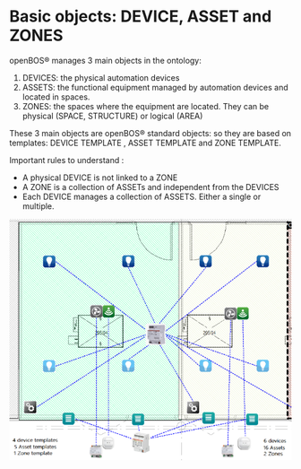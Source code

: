 # Basic objects: DEVICE, ASSET and ZONES

openBOS&reg; manages 3 main objects in the ontology:
1. DEVICES: the physical automation devices 
2. ASSETS: the functional equipment managed by automation devices and located in spaces. 
3. ZONES: the spaces where the equipment are located. They can be physical (SPACE, STRUCTURE) or logical (AREA)

These 3 main objects are openBOS&reg; standard objects: so they are based on templates: DEVICE TEMPLATE , ASSET TEMPLATE and ZONE TEMPLATE.

Important rules to understand :
- A physical DEVICE is not linked to a ZONE
- A ZONE is a collection of ASSETs and independent from the DEVICES
- Each DEVICE manages a collection of ASSETS. Either a single or multiple.

![Basic objects](assets/openbos-documentation/static/images/basic-objects.png)
